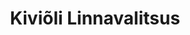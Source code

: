 ---
title: Kiviõli Linnavalitsus
maintainer_name: Tiina Urban
maintainer_email: tiina.urban@kivioli.ee
description: ''
---